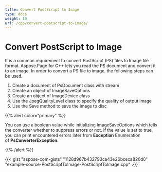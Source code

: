 ```yaml
---
title: Convert PostScript to Image
type: docs
weight: 10
url: /cpp/convert-postscript-to-image/
---
```


# **Convert PostScript to Image**
It is a common requirement to convert PostScript (PS) files to Image file format. Aspose.Page for C++ lets you read the PS document and convert it to an image. In order to convert a PS file to image, the following steps can be used.

1. Create a document of PsDocument class with stream
1. Create an object of ImageSaveOptions
1. Create an object of ImageDevice class
1. Use the JpegQualityLevel class to specify the quality of output image
1. Use the Save method to save the image to disc

{{% alert color="primary" %}} 

You can use a boolean value while initializing ImageSaveOptions which tells the converter whether to suppress errors or not. If the value is set to true, you can print encountered errors later from **Exception** Enumeration of **PsConverterException**.

{{% /alert %}}  

{{< gist "aspose-com-gists" "1128d967b432793ca43e26bceca820d0" "example-source-PostScriptToImage-PostScriptToImage.cpp" >}}
